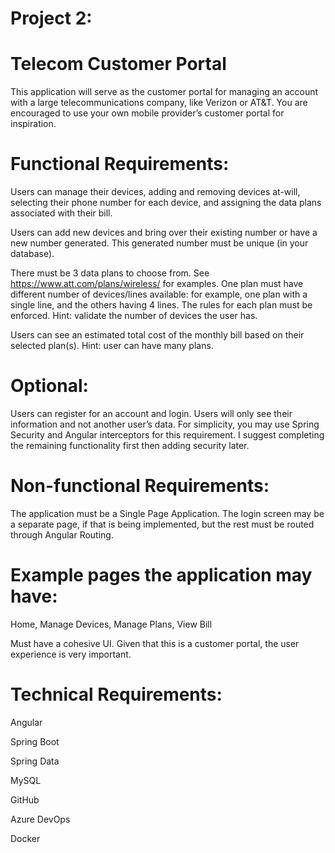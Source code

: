 # Project 2: 

# Telecom Customer Portal 

This application will serve as the customer portal for managing an account with a large telecommunications company, like Verizon or AT&T. You are encouraged to use your own mobile provider’s customer portal for inspiration.  

 

# Functional Requirements: 

Users can manage their devices, adding and removing devices at-will, selecting their phone number for each device, and assigning the data plans associated with their bill.  

Users can add new devices and bring over their existing number or have a new number generated. This generated number must be unique (in your database).  

There must be 3 data plans to choose from. See https://www.att.com/plans/wireless/ for examples. One plan must have different number of devices/lines available: for example, one plan with a single line, and the others having 4 lines. The rules for each plan must be enforced. Hint: validate the number of devices the user has. 

Users can see an estimated total cost of the monthly bill based on their selected plan(s). Hint: user can have many plans.   

# Optional:  

Users can register for an account and login. Users will only see their information and not another user’s data. For simplicity, you may use Spring Security and Angular interceptors for this requirement. I suggest completing the remaining functionality first then adding security later.  

 

# Non-functional Requirements: 

The application must be a Single Page Application. The login screen may be a separate page, if that is being implemented, but the rest must be routed through Angular Routing. 

# Example pages the application may have: 

Home, Manage Devices, Manage Plans, View Bill 

Must have a cohesive UI. Given that this is a customer portal, the user experience is very important. 

 

# Technical Requirements: 

Angular 

Spring Boot 

Spring Data 

MySQL 

GitHub 

Azure DevOps 

Docker 



